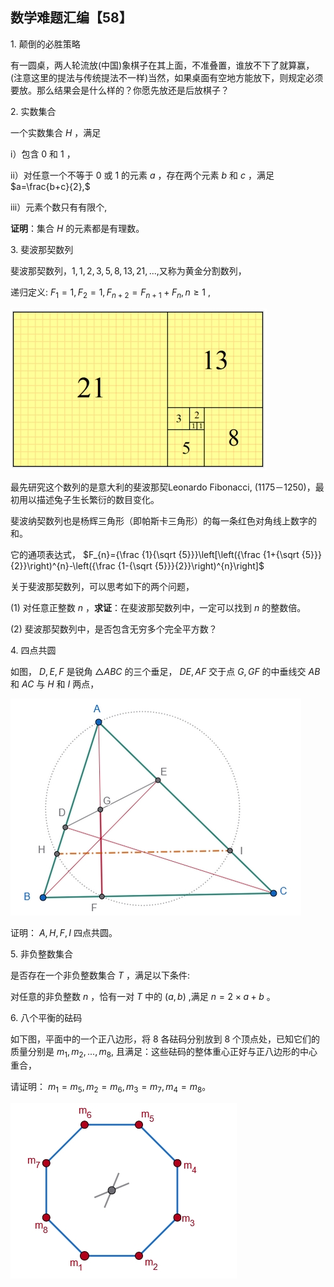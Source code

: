 ## 数学难题汇编【58】

1. 颠倒的必胜策略

有一圆桌，两人轮流放(中国)象棋子在其上面，不准叠置，谁放不下了就算赢，(注意这里的提法与传统提法不一样)当然，如果桌面有空地方能放下，则规定必须要放。那么结果会是什么样的？你愿先放还是后放棋子？

2. 实数集合

一个实数集合 $H$ ，满足

i）包含 $0$ 和 $1$ ，

ii）对任意一个不等于 $0$ 或 $1$ 的元素 $a$ ，存在两个元素 $b$ 和 $c$ ，满足 $a=\frac{b+c}{2},$

iii）元素个数只有有限个,

**证明**：集合 $H$ 的元素都是有理数。

3. 斐波那契数列

斐波那契数列，$1,1,2,3,5,8,13,21,...$,又称为黄金分割数列，

递归定义: $F_1=1,F_2=1,F_{n+2}=F_{n+1}+F_n,n\ge 1$ ,

![图1](/pics/p59-1.png)

最先研究这个数列的是意大利的斐波那契Leonardo Fibonacci, (1175－1250)，最初用以描述兔子生长繁衍的数目变化。

斐波纳契数列也是杨辉三角形（即帕斯卡三角形）的每一条红色对角线上数字的和。 

它的通项表达式， $F_{n}={\frac {1}{\sqrt {5}}}\left[\left({\frac {1+{\sqrt {5}}}{2}}\right)^{n}-\left({\frac {1-{\sqrt {5}}}{2}}\right)^{n}\right]$

关于斐波那契数列，可以思考如下的两个问题，

(1) 对任意正整数 $n$ ，**求证**：在斐波那契数列中，一定可以找到 $n$ 的整数倍。

(2) 斐波那契数列中，是否包含无穷多个完全平方数？

4. 四点共圆

如图， $D,E,F$ 是锐角 $\triangle ABC$ 的三个垂足， $DE,AF$ 交于点 $G,GF$ 的中垂线交 $AB$ 和 $AC$ 与 $H$ 和 $I$ 两点，

![图2](/pics/p59-2.png)

证明： $A,H,F,I$ 四点共圆。

5. 非负整数集合

是否存在一个非负整数集合 $T$ ，满足以下条件:

对任意的非负整数 $n$ ，恰有一对 $T$ 中的 $(a,b)$ ,满足 $n=2\times a+b$ 。

6. 八个平衡的砝码

如下图，平面中的一个正八边形，将 $8$ 各砝码分别放到 $8$ 个顶点处，已知它们的质量分别是 $m_1,m_2,...,m_8,$ 且满足：这些砝码的整体重心正好与正八边形的中心重合，

请证明： $m_1=m_5,m_2=m_6,m_3=m_7,m_4=m_8。$

![图3](/pics/p59-3.png)


